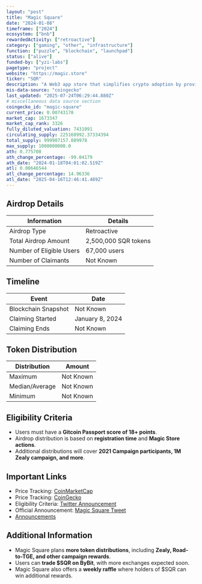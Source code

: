 ```yaml
---
layout: "post"
title: "Magic Square"
date: "2024-01-08"
timeframe: ["2024"]
ecosystem: ["bnb"]
rewardedActivity: ["retroactive"]
category: ["gaming", "other", "infrastructure"]
function: ["puzzle", "blockchain", "launchpad"]
status: ["alive"]
funded-by: ["yzi-labs"]
pagetype: "project"
website: "https://magic.store"
ticker: "SQR"
description: "A Web3 app store that simplifies crypto adoption by providing a unified platform for decentralized applications."
mis-data-source: "coingecko"
last_updated: "2025-07-24T06:29:44.880Z"
# miscellaneous data source section
coingecko_id: "magic-square"
current_price: 0.00743178
market_cap: 1673347
market_cap_rank: 3326
fully_diluted_valuation: 7431091
circulating_supply: 225160992.37334394
total_supply: 999907157.889978
max_supply: 1000000000.0
ath: 0.775708
ath_change_percentage: -99.04179
ath_date: "2024-01-18T04:01:02.519Z"
atl: 0.00646544
atl_change_percentage: 14.96336
atl_date: "2025-04-16T12:46:41.489Z"
---
```


## Airdrop Details

| Information              | Details              |
| ------------------------ | -------------------- |
| Airdrop Type             | Retroactive          |
| Total Airdrop Amount     | 2,500,000 SQR tokens |
| Number of Eligible Users | 67,000 users         |
| Number of Claimants      | Not Known            |

## Timeline

| Event               | Date            |
| ------------------- | --------------- |
| Blockchain Snapshot | Not Known       |
| Claiming Started    | January 8, 2024 |
| Claiming Ends       | Not Known       |

## Token Distribution

| Distribution   | Amount    |
| -------------- | --------- |
| Maximum        | Not Known |
| Median/Average | Not Known |
| Minimum        | Not Known |

## Eligibility Criteria

- Users must have a **Gitcoin Passport score of 18+ points**.
- Airdrop distribution is based on **registration time** and **Magic Store actions**.
- Additional distributions will cover **2021 Campaign participants, 1M Zealy campaign, and more**.

## Important Links

- Price Tracking: [CoinMarketCap](https://coinmarketcap.com/currencies/magic-square/)
- Price Tracking: [CoinGecko](https://www.coingecko.com/en/coins/magic-square)
- Eligibility Criteria: [Twitter Announcement](https://x.com/MagicSquareio/status/1744426827282575799)
- Official Announcement: [Magic Square Tweet](https://x.com/MagicSquareio/status/1744302937478742096)
- [Announcements](<https://x.com/search?q=(from%3AMagicSquareio)%20until%3A2024-01-09%20since%3A2024-01-07&src=typed_query>)

## Additional Information

- Magic Square plans **more token distributions**, including **Zealy, Road-to-TGE, and other campaign rewards**.
- Users can **trade $SQR on ByBit**, with more exchanges expected soon.
- Magic Square also offers a **weekly raffle** where holders of $SQR can win additional rewards.